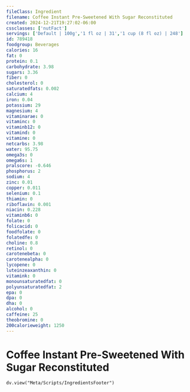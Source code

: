 ```yaml
---
fileClass: Ingredient
filename: Coffee Instant Pre-Sweetened With Sugar Reconstituted
created: 2024-12-21T19:27:02-06:00
cssclasses: ['nutFact']
servings: ['Default | 100g','1 fl oz | 31','1 cup (8 fl oz) | 248']
id: 789418
foodgroup: Beverages
calories: 16
fat: 0
protein: 0.1
carbohydrate: 3.98
sugars: 3.36
fiber: 0
cholesterol: 0
saturatedfats: 0.002
calcium: 4
iron: 0.04
potassium: 29
magnesium: 4
vitaminarae: 0
vitaminc: 0
vitaminb12: 0
vitamind: 0
vitamine: 0
netcarbs: 3.98
water: 95.75
omega3s: 0
omega6s: 1
pralscore: -0.646
phosphorus: 2
sodium: 4
zinc: 0.01
copper: 0.011
selenium: 0.1
thiamin: 0
riboflavin: 0.001
niacin: 0.228
vitaminb6: 0
folate: 0
folicacid: 0
foodfolate: 0
folatedfe: 0
choline: 0.8
retinol: 0
carotenebeta: 0
carotenealpha: 0
lycopene: 0
luteinzeaxanthin: 0
vitamink: 0
monounsaturatedfat: 0
polyunsaturatedfat: 2
epa: 0
dpa: 0
dha: 0
alcohol: 0
caffeine: 25
theobromine: 0
200calorieweight: 1250
---
```


# Coffee Instant Pre-Sweetened With Sugar Reconstituted

```dataviewjs
dv.view("Meta/Scripts/IngredientsFooter")
```